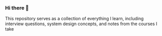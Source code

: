 ### Hi there 👋

This repository serves as a collection of everything I learn, including interview questions, system design concepts, and notes from the courses I take
<!--
## Repositories

|  Topic | Repo  |   
|:------|:-----|
| technical notes - all notes | [repo](https://github.com/tanmayi-dev/technical-notes) |
| interview questions handbook | [repo](https://github.com/tanmayi-dev/interview-questions-handbook) |
| company specific interview questions | [repo](https://github.com/tanmayi-dev/company-specific-interview-questions) |
| quiz questions | [repo](https://github.com/tanmayi-dev/quizzes) |
| system design | [repo](https://github.com/tanmayi-dev/system-design) |


## Courses

|  Course | Repo  | Certificate |
|:------|:-----|:-----|
| Playwright Automation Course | [repo](https://github.com/tanmayi-dev/playwright-tesing-tool) | [link](https://github.com/tanmayi-dev/playwright-tesing-tool/blob/main/certificate/README.md) |
| Full Stack Cohort | [repo](https://github.com/tanmayi-dev/full-stack-cohort)  | |
| 100xDevs Cohort 2 Assignments | [repo](https://github.com/tanmayi-dev/100xdevs-cohort-2-assignments)  | |
| Hussein Nasser Courses | [repo](https://github.com/tanmayi-dev/hussein-nasser-courses)  | |


## FreeCodeCamp Courses

| Course | Repo |
| ------ | ---- |
| Backend Development and APIs | [repo](https://github.com/tanmayi-dev/fcc-backend-development-and-apis) |

-->
